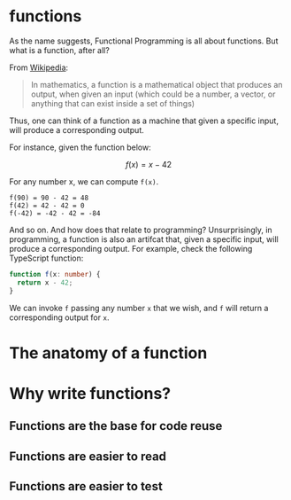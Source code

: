 # functions

As the name suggests, Functional Programming is all about functions. But what is a function, after all?

From [Wikipedia](<https://simple.wikipedia.org/wiki/Function_(mathematics)#:~:text=From%20Simple%20English%20Wikipedia%2C%20the,inside%20a%20set%20of%20things>):

> In mathematics, a function is a mathematical object that produces an output, when given an input (which could be a number, a vector, or anything that can exist inside a set of things)

Thus, one can think of a function as a machine that given a specific input, will produce a corresponding output.

For instance, given the function below:

```math
f(x) = x - 42
```

For any number x, we can compute `f(x)`.

```
f(90) = 90 - 42 = 48
f(42) = 42 - 42 = 0
f(-42) = -42 - 42 = -84
```

And so on. And how does that relate to programming? Unsurprisingly, in programming, a function is also an artifcat that, given a specific input, will produce a corresponding output. For example, check the following TypeScript function:

```typescript
function f(x: number) {
  return x - 42;
}
```

We can invoke `f` passing any number `x` that we wish, and `f` will return a corresponding output for `x`.

# The anatomy of a function

# Why write functions?

## Functions are the base for code reuse

## Functions are easier to read

## Functions are easier to test
